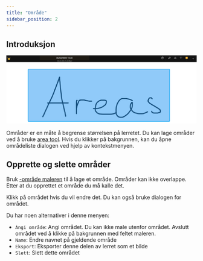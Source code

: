 ```yaml
---
title: "Område"
sidebar_position: 2
---
```


## Introduksjon

![Område](area.png)

Områder er en måte å begrense størrelsen på lerretet. Du kan lage områder ved å bruke [area tool](tools/area.md). Hvis du klikker på bakgrunnen, kan du åpne områdeliste dialogen ved hjelp av kontekstmenyen.

## Opprette og slette områder

Bruk [-område maleren](tools/area.md) til å lage et område. Områder kan ikke overlappe. Etter at du opprettet et område du må kalle det.

Klikk på området hvis du vil endre det. Du kan også bruke dialogen for området.

Du har noen alternativer i denne menyen:

* `Angi område`: Angi området. Du kan ikke male utenfor området. Avslutt området ved å klikke på bakgrunnen med feltet maleren.
* `Name`: Endre navnet på gjeldende område
* `Eksport`: Eksporter denne delen av lerret som et bilde
* `Slett`: Slett dette området
